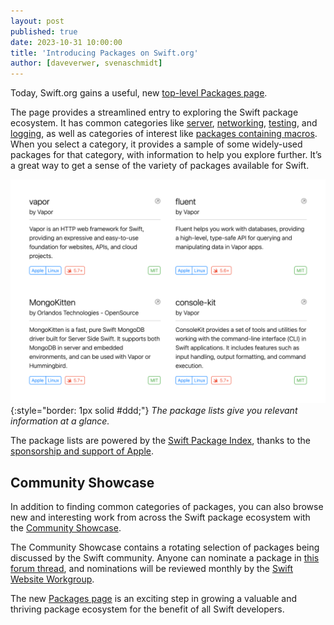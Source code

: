 ```yaml
---
layout: post
published: true
date: 2023-10-31 10:00:00
title: 'Introducing Packages on Swift.org'
author: [daveverwer, svenaschmidt]
---
```


Today, Swift.org gains a useful, new [top-level Packages page](https://www.swift.org/packages).

The page provides a streamlined entry to exploring the Swift package ecosystem. It has common categories like [server](/packages/server), [networking](/packages/networking), [testing](/packages/testing), and [logging](/packages/logging), as well as categories of interest like [packages containing macros](/packages/macros). When you select a category, it provides a sample of some widely-used packages for that category, with information to help you explore further. It’s a great way to get a sense of the variety of packages available for Swift.

![A screenshot of the packages page, showing four individual package cards in a grid](/assets/images/packages-page-blog/package-categories.png){:style="border: 1px solid #ddd;"}
_The package lists give you relevant information at a glance._

The package lists are powered by the [Swift Package Index](https://swiftpackageindex.com/), thanks to the [sponsorship and support of Apple](/blog/swift-package-index-developer-spotlight/).

## Community Showcase

In addition to finding common categories of packages, you can also browse new and interesting work from across the Swift package ecosystem with the [Community Showcase](/packages/showcase).

The Community Showcase contains a rotating selection of packages being discussed by the Swift community. Anyone can nominate a package in [this forum thread](https://example.com/thread/not/posted/yet), and nominations will be reviewed monthly by the [Swift Website Workgroup](https://www.swift.org/website-workgroup/).

The new [Packages page](https://www.swift.org/packages) is an exciting step in growing a valuable and thriving package ecosystem for the benefit of all Swift developers.
